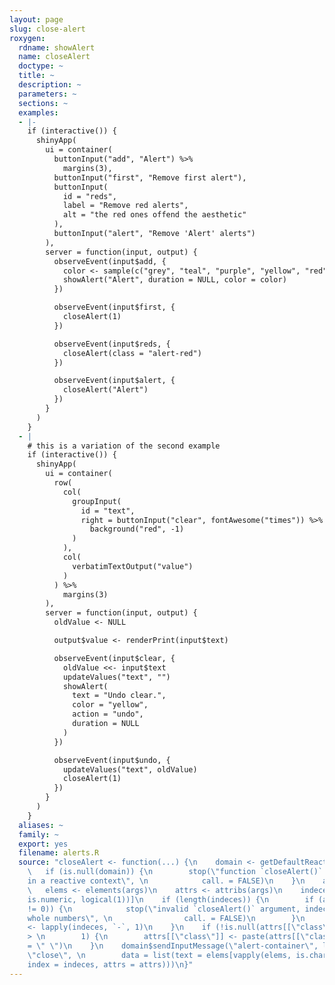 ```yaml
---
layout: page
slug: close-alert
roxygen:
  rdname: showAlert
  name: closeAlert
  doctype: ~
  title: ~
  description: ~
  parameters: ~
  sections: ~
  examples:
  - |-
    if (interactive()) {
      shinyApp(
        ui = container(
          buttonInput("add", "Alert") %>%
            margins(3),
          buttonInput("first", "Remove first alert"),
          buttonInput(
            id = "reds",
            label = "Remove red alerts",
            alt = "the red ones offend the aesthetic"
          ),
          buttonInput("alert", "Remove 'Alert' alerts")
        ),
        server = function(input, output) {
          observeEvent(input$add, {
            color <- sample(c("grey", "teal", "purple", "yellow", "red"), 1)
            showAlert("Alert", duration = NULL, color = color)
          })

          observeEvent(input$first, {
            closeAlert(1)
          })

          observeEvent(input$reds, {
            closeAlert(class = "alert-red")
          })

          observeEvent(input$alert, {
            closeAlert("Alert")
          })
        }
      )
    }
  - |
    # this is a variation of the second example
    if (interactive()) {
      shinyApp(
        ui = container(
          row(
            col(
              groupInput(
                id = "text",
                right = buttonInput("clear", fontAwesome("times")) %>%
                  background("red", -1)
              )
            ),
            col(
              verbatimTextOutput("value")
            )
          ) %>%
            margins(3)
        ),
        server = function(input, output) {
          oldValue <- NULL

          output$value <- renderPrint(input$text)

          observeEvent(input$clear, {
            oldValue <<- input$text
            updateValues("text", "")
            showAlert(
              text = "Undo clear.",
              color = "yellow",
              action = "undo",
              duration = NULL
            )
          })

          observeEvent(input$undo, {
            updateValues("text", oldValue)
            closeAlert(1)
          })
        }
      )
    }
  aliases: ~
  family: ~
  export: yes
  filename: alerts.R
  source: "closeAlert <- function(...) {\n    domain <- getDefaultReactiveDomain()\n
    \   if (is.null(domain)) {\n        stop(\"function `closeAlert()` must be called
    in a reactive context\", \n            call. = FALSE)\n    }\n    args <- dots_list(...)\n
    \   elems <- elements(args)\n    attrs <- attribs(args)\n    indeces <- elems[vapply(elems,
    is.numeric, logical(1))]\n    if (length(indeces)) {\n        if (any(unlist(indeces)%%1
    != 0)) {\n            stop(\"invalid `closeAlert()` argument, indeces must be
    whole numbers\", \n                call. = FALSE)\n        }\n        indeces
    <- lapply(indeces, `-`, 1)\n    }\n    if (!is.null(attrs[[\"class\"]]) && length(attrs[[\"class\"]])
    > \n        1) {\n        attrs[[\"class\"]] <- paste(attrs[[\"class\"]], collapse
    = \" \")\n    }\n    domain$sendInputMessage(\"alert-container\", list(type =
    \"close\", \n        data = list(text = elems[vapply(elems, is.character, \n            logical(1))],
    index = indeces, attrs = attrs)))\n}"
---
```

